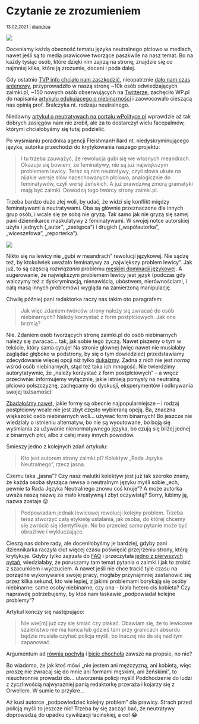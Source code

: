 # Czytanie ze zrozumieniem

<small>13.02.2021 | [@andrea](/@andrea)</small>

![](/img/wpolityce.png)

Doceniamy każdą obecność tematu języka neutralnego płciowo w mediach,
nawet jeśli są to media prawicowe tworzące paszkwile na nasz temat.
Bo na każdy tysiąc osób, które dzięki nim zajrzą na stronę,
znajdzie się co najmniej kilka, które ją zrozumie, doceni i poda dalej.

Gdy ostatnio [TVP info chciało nam zaszkodzić](https://youtu.be/p6hSUwqZ7v0?t=410),
nieopatrznie [dało nam czas antenowy](https://twitter.com/neutratywy/status/1370484817859596291),
przyprowadziło w naszą stronę ~10k osób odwiedzających zaimki.pl,
~150 nowych osób obserwujących na [Twitterze](https://twitter.com/neutratywy),
zachęciło WP.pl do napisania
[artykułu edukującego o niebinarności](https://ksiazki.wp.pl/w-tvp-wysmiewali-osoby-niebinarne-profesor-bralczyk-rozumie-dlaczego-6616979703601760a)
i zaowocowało cieszącą nas opinią prof. Bralczyka nt. rodzaju neutralnego.

Niedawny [artykuł o neutratywach na portalu wPolityce.pl](https://wpolityce.pl/polityka/543316-feminatywy-sa-juz-passe-problemem-lewicy-sa-neutratywy)
wprawdzie aż tak dobrych zasięgów nam nie zrobił, ale za to dostarczył wielu facepalmów,
którymi chciałobyśmy się tutaj podzielić.

Po wyśmianiu poradnika agencji FleishmanHillard nt. niedyskryminującego języka,
autorka przechodzi do krytykowania naszego projektu:

> I tu trzeba zauważyć, że rewolucja gubi się we własnych meandrach.
> Okazuje się bowiem, że feminatywy, nie są już największym problemem lewicy.
> Teraz są nim neutratywy, czyli słowa ukute na nijakie wersje słów nacechowanych płciowo,
> analogicznie do feminatywów, czyli wersji żeńskich.
> A już prawdziwą zmorą gramatyki mają być zaimki. Dowodzą tego twórcy strony zaimki.pl.

Trzeba bardzo dużo złej woli, by udać, że widzi się konflikt między feminatywami a neutratywami.
Oba są głównie przeznaczone dla innych grup osób, i wcale się ze sobą nie gryzą.
Tak samo jak nie gryzą się samej pani dziennikarce maskulatywy z feminatywami.
W swojej notce autorskiej użyła i jednych („autor”, „zastępca”) i drugich („współautorka”, „wiceszefowa”, „reporterka”).

![](/img/łosiewicz-notka.png)

Nikto się na lewicy nie „gubi w meandrach” rewolucji językowej.
Nie sądzę też, by ktokolwiek uważało feminatywy za „największy problem lewicy”.
Jak już, to są częścią _rozwiązania_ problemu
[męskiej dominacji językowej](https://pl.wikipedia.org/wiki/M%C4%99ska_dominacja_j%C4%99zykowa).
A sugerowanie, że największym problemem lewicy jest język
(podczas gdy walczymy też z dyskryminacją, nienawiścią, ubóstwem, nierównościami, i całą masą innych problemów)
wygląda na zamierzoną manipulację.

Chwilę później pani redaktorka raczy nas takim oto paragrafem:

> Jak więc zdaniem twórców strony należy się zwracać do osób niebinarnych?
> Należy korzystać z form postpłciowych. Jak one brzmią?

Nie. Zdaniem osób tworzących stronę zaimki.pl do osób niebinarnych należy się zwracać… tak, jak sobie tego życzą.
Nawet piszemy o tym w tekście, który sama cytuje!
Na stronie głównej (więc nawet nie musiałaby zaglądać głęboko w podstrony, by się o tym dowiedzieć)
przedstawiamy zdecydowanie więcej opcji niż tylko [dukaizmy](/onu).
Żadna z nich nie jest _normą_ wśród osób niebinarnych, stąd też taka ich mnogość.
Nie twierdzimy autorytatywnie, że „należy korzystać z form postpłciowych” – a wręcz przeciwnie:
informujemy wyłącznie, jakie istnieją pomysły na neutralną płciowo polszczyznę,
zachęcamy do dyskusji, eksperymentów i odkrywania swojej tożsamości.

[Zbadałośmy nawet](/blog/spis-2021), jakie formy są obecnie najpopularniejsze
– i rodzaj postpłciowy wcale nie jest zbyt często wybieraną opcją.
Ba, znaczna większość osób niebinarnych woli… używać form binarnych!
Bo jeszcze nie wiedziały o istnieniu alternatyw,
bo nie są wyoutowane, bo boją się wyśmiania za używanie nienormatywnego języka,
bo czują się bliżej jednej z binarnych płci, albo z całej masy innych powodów.

Śmieszy jedno z kolejnych zdań artykułu:

> Kto jest autorem strony zaimki.pl? Kolektyw „Rada Języka Neutralnego”, rzecz jasna.

Czemu taka „jasna”? Czy nasz malutki kolektyw jest już tak szeroko znany,
że każda osoba słysząca newsa o neutralnym języku myśli sobie
„ech, pewnie ta Rada Języka Neutralnego znowu coś knuje”?
A może autorka uważa naszą nazwę za mało kreatywną i zbyt oczywistą?
Sorry, lubimy ją, nazwa zostaje 😜

> Podpowiadam jednak lewicowej rewolucji kolejny problem.
> Trzeba teraz stworzyć całą etykietę ustalania, jak osoba,
> do której chcemy się zwrócić się identyfikuje.
> No bo przecież samo pytanie może być obraźliwe i wykluczające.

Cieszą nas dobre rady, ale doceniłobyśmy je bardziej,
gdyby pani dziennikarka raczyła ciut więcej czasu poświęcić przejrzeniu strony, którą krytykuje.
Gdyby tylko zajrzała do [FAQ](/pytania) i przeczytała [jedno z pierwszych pytań](/pytania#skad-wiedziec-jak-sie-zwracac),
wiedziałaby, że poruszamy tam temat pytania o zaimki i jak to zrobić z szacunkiem i wyczuciem.
A nawet jeśli nie chce tracić tyle czasu na porządne wykonywanie swojej pracy,
mogłaby przynajmniej zastanowić się przez kilka sekund,
kto wie lepiej, z jakimi problemami borykają się osoby niebinarne:
same osoby niebinarne, czy ona – biała hetero cis kobieta?
Czy naprawdę potrzebujemy, by ktoś nam łaskawie „podpowiadał kolejne problemy”?

Artykuł kończy się następująco:

> Nie wie[m] już czy się śmiać czy płakać.
> Obawiam się, że to lewicowe szaleństwo nie ma końca lub gdzieś tam przy granicach absurdu
> będzie musiała czyhać policja myśli, bo inaczej nie da się nad tym zapanować.

Argumentum ad [równia pochyła](https://yourlogicalfallacyis.com/slippery-slope)
i [bicie chochoła](https://yourlogicalfallacyis.com/strawman)
zawsze na propsie, no nie?

Bo wiadomo, że jak ktoś mówi „nie jestem ani mężczyzną, ani kobietą, więc proszę nie zwracaj się do mnie ani formami męskimi, ani żeńskimi”,
to nieuchronnie prowadzi do… utworzenia policji myśli!
Podchodzenie do ludzi z życzliwością najwyrażniej panią redaktorkę przeraża i kojarzy się z Orwellem. W sumie to przykre…

Aż kusi autorce „podpowiedzieć kolejny problem” dla prawicy.
Strach przed policją myśli to jeszcze nic!
Trzeba by się zacząć bać, że neutratywy doprowadzą do upadku cywilizacji łacińskiej, a co! 😂
